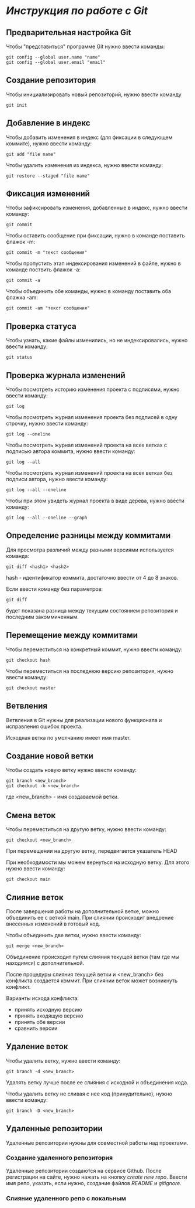 # _Инструкция по работе с **Git**_

## Предварительная настройка Git

Чтобы "представиться" программе Git нужно ввести команды:

    git config --global user.name "name"
    git config --global user.email "email"

## Создание репозитория 

Чтобы инициализировать новый репозиторий, нужно ввести команду 

    git init 
## Добавление в индекс

Чтобы добавить изменения в индекс (для фиксации в следующем коммите), нужно ввести команду:

    git add "file name"

Чтобы удалить изменения из индекса, нужно ввести команду:

    git restore --staged "file name"
    
## Фиксация изменений

Чтобы зафиксировать изменения, добавленные в индекс, нужно ввести команду:

    git commit 

Чтобы оставить сообщение при фиксации, нужно в команде поставить флажок -m:

    git commit -m "текст сообщения"

Чтобы пропустить этап индексирования изменений в файле, нужно в команде поствить флажок -а:

    git commit -a

Чтобы объединить обе команды, нужно в команду поставить оба флажка -am:

    git commit -am "текст сообщения" 

## Проверка статуса

Чтобы узнать, какие файлы изменились, но не индексировались, нужно ввести команду:

    git status

## Проверка журнала изменений

Чтобы посмотреть историю изменения проекта с подписями, нужно ввести команду:

    git log

Чтобы посмотреть журнал изменения проекта без подписей в одну строчку, нужно ввести команду:

    git log --oneline 

Чтобы посмотреть журнал изменений проекта на всех ветках с подписью автора коммита, нужно ввести команду:

    git log --all

Чтобы посмотреть журнал изменений проекта на всех ветках без подписи автора, нужно ввести команду:

    git log --all --oneline

Чтобы при этом увидеть журнал проекта в виде дерева, нужно ввести команду:

    git log --all --oneline --graph

 ## Определение разницы между коммитами

Для просмотра различий между разными версиями используется команда:

    git diff <hash1> <hash2>

hash - идентификатор коммита, достаточно ввести от 4 до 8 знаков.

Если ввести команду без параметров:

    git diff

будет показана разница между текущим состоянием репозитория и последним закоммиченным.

## Перемещение между коммитами

Чтобы переместиться на конкретный коммит, нужно ввести команду:

    git checkout hash

Чтобы переместиться на последнюю версию репозитория, нужно ввести команду:

    git checkout master
    
## Ветвления

Ветвления в Git нужны для реализации нового функционала и исправления ошибок проекта.

Исходная ветка по умолчанию имеет имя master.

## Создание новой ветки

Чтобы создать новую ветку нужно ввести команду:

    git branch <new_branch>
    git checkout -b <new_branch>
    
где \<new_branch> - имя создаваемой ветки.

## Смена веток

Чтобы переместиться на другую ветку, нужно ввести команду:

    git checkout <new_branch>
    
При перемещении на другую ветку, передвигается указатель HEAD

При необходимости мы можем вернуться на исходную ветку. Для этого нужно ввести команду:

    git checkout main

## Слияние веток

После завершения работы на дополнительной ветке, можно объединить ее с веткой main. 
При слиянии происходит внедрение внесенных изменений в готовый код.

Чтобы объединить две ветки, нужно ввести команду:

    git merge <new_branch>

Объединение происходит путем слияния текущей ветки (там где мы находимся) с дополнительной.

После процедуры слияния текущей ветки и <new_branch> без конфликта создается коммит.
При слиянии веток может возникнуть конфликт.

Варианты исхода конфликта:
- принять исходную версию
- принять входящую версию
- принять обе версии
- сравнить версии

## Удаление веток

Чтобы удалить ветку, нужно ввести команду:

    git branch -d <new_branch>
    
Удалять ветку лучше после ее слияния с исходной и объединения кода.

Чтобы удалить ветку не сливая с нее код (принудительно), нужно ввести команду:

    git branch -D <new_branch> 

## Удаленные репозитории

Удаленные репозитории нужны для совместной работы над проектами.

### Создание удаленного репозитория

Удаленные репозитории создаются на сервисе Github. После регистрации на сайте, нужно нажать на кнопку *create new repo*.  Ввести имя репо, указать, если нужно, создание файлов *README* и *gitignore*.

### Слияние удаленного репо с локальным


